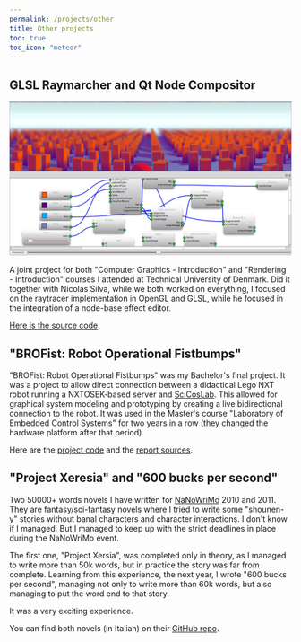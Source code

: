```yaml
---
permalink: /projects/other
title: Other projects
toc: true
toc_icon: "meteor"
---
```


## GLSL Raymarcher and Qt Node Compositor

![alt text](/assets/images/GLSL_Raymarcher_Screenshot.jpg "GLSL Raymarcher screenshot")

A joint project for both "Computer Graphics - Introduction" and "Rendering -
Introduction" courses I attended at Technical University of Denmark. Did it together
with Nicolas Silva, while we both worked on everything, I focused on the raytracer
implementation in OpenGL and GLSL, while he focused in the integration of a node-base
effect editor.

[Here is the source code][1]

## "BROFist: Robot Operational Fistbumps"

"BROFist: Robot Operational Fistbumps" was my Bachelor's final project. It was a project
to allow direct connection between a didactical Lego NXT robot running a NXTOSEK-based
server and [SciCosLab][2]. This allowed for graphical system modeling and prototyping
by creating a live bidirectional connection to the robot. It was used in the Master's
course "Laboratory of Embedded Control Systems" for two years in a row (they changed
the hardware platform after that period).

Here are the [project code][3] and the [report sources][4].

## "Project Xeresia" and "600 bucks per second"

Two 50000+ words novels I have written for [NaNoWriMo][5] 2010 and 2011. They are
fantasy/sci-fantasy novels where I tried to write some "shounen-y" stories without
banal characters and character interactions. I don't know if I managed. But I managed
to keep up with the strict deadlines in place during the NaNoWriMo event.

The first one, "Project Xersia", was completed only in theory, as I managed to write
more than 50k words, but in practice the story was far from complete. Learning from this
experience, the next year, I wrote "600 bucks per second", managing not only to write
more than 60k words, but also managing to put the word end to that story.

It was a very exciting experience.

You can find both novels (in Italian) on their [GitHub repo][6].

[1]: https://github.com/nical/GLSL-Raymarching
[2]: http://www.scicoslab.org/
[3]: https://github.com/Jazzinghen/BROFist
[4]: https://github.com/Jazzinghen/SPAM-and-BROFist--A-Love-Story
[5]: https://www.nanowrimo.org/
[6]: https://github.com/Jazzinghen/NaNoWriMo-Projects
